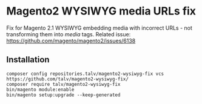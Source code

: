 # Magento2 WYSIWYG media URLs fix

Fix for Magento 2.1 WYSIWYG embedding media with incorrect URLs - not transforming them into *media* tags.
Related issue: https://github.com/magento/magento2/issues/6138

## Installation

```
composer config repositories.talv/magento2-wysiwyg-fix vcs https://github.com/talv/magento2-wysiwyg-fix/
composer require talv/magento2-wysiwyg-fix
bin/magento module:enable 
bin/magento setup:upgrade --keep-generated
```